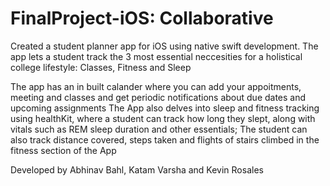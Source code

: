 # FinalProject-iOS: Collaborative
Created a student planner app for iOS using native swift development. 
The app lets a student track the 3 most essential neccesities for a holistical college lifestyle: Classes, Fitness and Sleep

The app has an in built calander where you can add your appoitments, meeting and classes and get periodic notifications about
due dates and upcoming assignments
The App also delves into sleep and fitness tracking using healthKit, where a student can track how long they slept, along with
vitals such as REM sleep duration and other essentials; The student can also track distance covered, steps taken and flights of
stairs climbed in the fitness section of the App

Developed by Abhinav Bahl, Katam Varsha and Kevin Rosales
